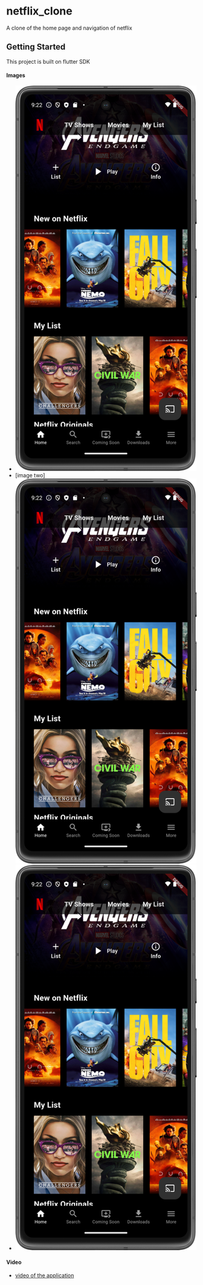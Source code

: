 # netflix_clone

A clone of the home page and navigation of netflix

## Getting Started

This project is built on flutter  SDK

#### Images
- ![image one](https://github.com/busingepius/netflix_clone/blob/main/screenShots/Screenshot_mobile_1.png?raw=true)
- [image two]![alt text](https://github.com/busingepius/netflix_clone/blob/main/screenShots/Screenshot_mobile_1.png?raw=true)
- ![alt text](https://github.com/busingepius/netflix_clone/blob/main/screenShots/Screenshot_mobile_1.png?raw=true)

#### Video
- [video of the application](https://res.cloudinary.com/seros/video/upload/v1715008241/netflix_clone_ptw4da.mp4)

